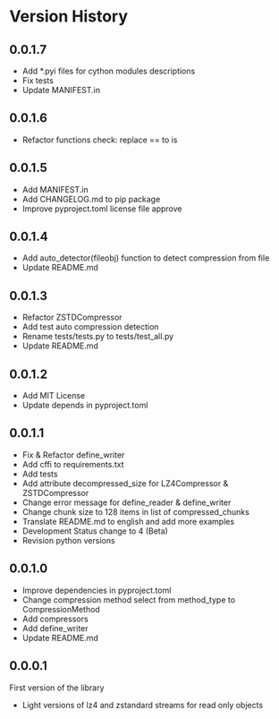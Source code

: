 # Version History

## 0.0.1.7

* Add *.pyi files for cython modules descriptions
* Fix tests
* Update MANIFEST.in

## 0.0.1.6

* Refactor functions check: replace == to is

## 0.0.1.5

* Add MANIFEST.in
* Add CHANGELOG.md to pip package
* Improve pyproject.toml license file approve

## 0.0.1.4

* Add auto_detector(fileobj) function to detect compression from file
* Update README.md

## 0.0.1.3

* Refactor ZSTDCompressor
* Add test auto compression detection
* Rename tests/tests.py to tests/test_all.py
* Update README.md

## 0.0.1.2

* Add MIT License
* Update depends in pyproject.toml

## 0.0.1.1

* Fix & Refactor define_writer
* Add cffi to requirements.txt
* Add tests
* Add attribute decompressed_size for LZ4Compressor & ZSTDCompressor
* Change error message for define_reader & define_writer
* Change chunk size to 128 items in list of compressed_chunks
* Translate README.md to english and add more examples
* Development Status change to 4 (Beta)
* Revision python versions

## 0.0.1.0

* Improve dependencies in pyproject.toml
* Change compression method select from method_type to CompressionMethod
* Add compressors
* Add define_writer
* Update README.md

## 0.0.0.1

First version of the library

* Light versions of lz4 and zstandard streams for read only objects
